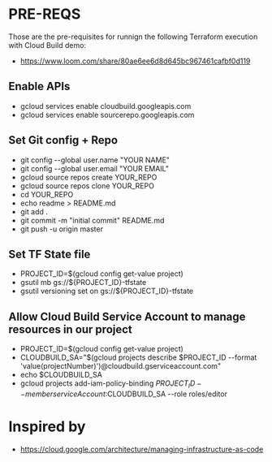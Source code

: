# PRE-REQS
Those are the pre-requisites for runnign the following Terraform execution with Cloud Build demo:
- https://www.loom.com/share/80ae6ee6d8d645bc967461cafbf0d119

## Enable APIs
- gcloud services enable cloudbuild.googleapis.com
- gcloud services enable sourcerepo.googleapis.com

## Set Git config + Repo
- git config --global user.name "YOUR NAME"
- git config --global user.email "YOUR EMAIL"
- gcloud source repos create YOUR_REPO
- gcloud source repos clone YOUR_REPO
- cd YOUR_REPO
- echo readme > README.md
- git add .
- git commit -m "initial commit" README.md
- git push -u origin master

## Set TF State file
- PROJECT_ID=$(gcloud config get-value project)
- gsutil mb gs://${PROJECT_ID}-tfstate
- gsutil versioning set on gs://${PROJECT_ID}-tfstate

## Allow Cloud Build Service Account to manage resources in our project
- PROJECT_ID=$(gcloud config get-value project)
- CLOUDBUILD_SA="$(gcloud projects describe $PROJECT_ID --format 'value(projectNumber)')@cloudbuild.gserviceaccount.com"
- echo $CLOUDBUILD_SA
- gcloud projects add-iam-policy-binding $PROJECT_ID --member serviceAccount:$CLOUDBUILD_SA --role roles/editor	

# Inspired by
- https://cloud.google.com/architecture/managing-infrastructure-as-code